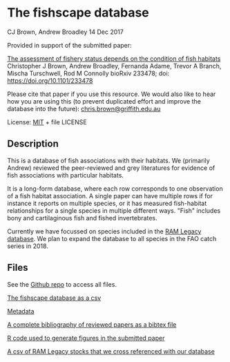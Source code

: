# The fishscape database

CJ Brown, Andrew Broadley 14 Dec 2017

Provided in support of the submitted paper:

[The assessment of fishery status depends on the condition of fish habitats](https://www.biorxiv.org/content/early/2017/12/13/233478)
Christopher J Brown, Andrew Broadley, Fernanda Adame, Trevor A Branch, Mischa Turschwell, Rod M Connolly
bioRxiv 233478; doi: https://doi.org/10.1101/233478

Please cite that paper if you use this resource. We would also like to hear how you are using this (to prevent duplicated effort and improve the database into the future): chris.brown@griffith.edu.au

License: [MIT](https://opensource.org/licenses/MIT) + file LICENSE

## Description
This is a database of fish associations with their habitats. We (primarily Andrew) reviewed the peer-reviewed and grey literatures for evidence of fish associations with particular habitats.

It is a long-form database, where each row corresponds to one observation of a fish habitat association. A single paper can have multiple rows if for instance it reports on multiple species, or it has measured fish-habitat relationships for a single species in multiple different ways.
"Fish" includes bony and cartilaginous fish and fished invertebrates.

Currently we have focussed on species included in the [RAM Legacy database](http://ramlegacy.org/). We plan to expand the database to all species in the FAO catch series in 2018.

## Files
See the [Github repo](https://github.com/cbrown5/fishscape) to access all files.

[The fishscape database as a csv](/data-raw/fish-hab-db_v1.csv)

[Metadata](/meta-data.html)

[A complete bibliography of reviewed papers as a bibtex file](/fish-hab-db-refs.bib)

[R code used to generate figures in the submitted paper](https://github.com/cbrown5/fishscape/tree/master/GlobalFishStatus)

[A csv of RAM Legacy stocks that we cross referenced with our database](/data-raw/priority-fish-stocks.csv)
